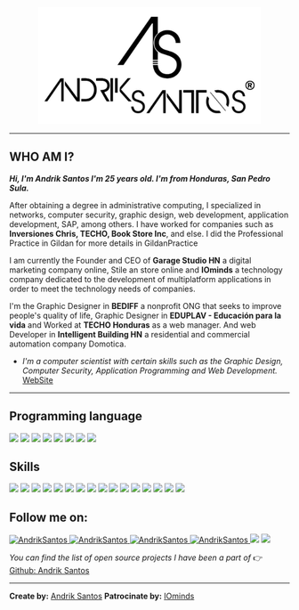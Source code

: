 <div align="center">
<img width="400px;" src="images/logos/arsm.jpg" alt="Andrik Santos">       
</div>

---
##  WHO AM I?
**_Hi, I'm Andrik Santos I'm 25 years old. I'm from Honduras, San Pedro Sula._**

After obtaining a degree in administrative computing, I specialized in networks, computer security, graphic design, web development, application development, SAP, among others. I have worked for companies such as **Inversiones Chris, TECHO, Book Store Inc**, and else. I did the Professional Practice in Gildan for more details in GildanPractice

I am currently the Founder and CEO of **Garage Studio HN** a digital marketing company online, Stile an store online and **IOminds** a technology company dedicated to the development of multiplatform applications in order to meet the technology needs of companies.

I'm the Graphic Designer in **BEDIFF** a nonprofit ONG that seeks to improve people's quality of life, Graphic Designer in **EDUPLAV - Educación para la vida** and Worked at **TECHO Honduras** as a web manager. And web Developer in **Intelligent Building HN** a residential and commercial automation company Domotica.

-   _I'm a computer scientist with certain skills such as the Graphic Design, Computer Security, Application Programming and Web Development._ [WebSite](https://andriksantos.github.io/)
---



## Programming language
<p>

<img src="https://img.shields.io/badge/C%23-%E2%98%85%E2%98%85%E2%98%85%E2%98%85%E2%98%85-critical">
<img src="https://img.shields.io/badge/C%2B%2B-%E2%98%85%E2%98%85%E2%98%85%E2%98%85%E2%98%85-critical">
<img src="https://img.shields.io/badge/C-★★★★★-critical">
<img src="https://img.shields.io/badge/Javascript-★★★★★-critical">
<img src="https://img.shields.io/badge/PHP-★★★★★-critical">
<img src="https://img.shields.io/badge/SQL-★★★★★-critical">
<img src="https://img.shields.io/badge/Visual%20Basic-★★★★★-critical">
<img src="https://img.shields.io/badge/Ruby-★★★★★-critical">

</p>

## Skills
<p>

<img src="https://img.shields.io/badge/Support%20IT-★★★★★-brightgreen">
<img src="https://img.shields.io/badge/Networking-★★★★★-brightgreen">
<img src="https://img.shields.io/badge/Project%20Management-★★★★★-brightgreen">
<img src="https://img.shields.io/badge/Informatic%20security-★★★★★-brightgreen">
<img src="https://img.shields.io/badge/SAP-★★★★★-brightgreen">
<img src="https://img.shields.io/badge/DataBase-★★★★★-brightgreen">
<img src="https://img.shields.io/badge/Servers-★★★★★-brightgreen">
<img src="https://img.shields.io/badge/Cisco-★★★★★-brightgreen">
<img src="https://img.shields.io/badge/Systems%20Administrator-★★★★★-brightgreen">
<img src="https://img.shields.io/badge/Graphic%20Designer-★★★★★-brightgreen">
<img src="https://img.shields.io/badge/Innovation-★★★★★-brightgreen">
<img src="https://img.shields.io/badge/Operating%20Systems-★★★★★-brightgreen">
<img src="https://img.shields.io/badge/Cloud%20Computing-★★★★★-brightgreen">
<img src="https://img.shields.io/badge/Digital%20Skills-★★★★★-brightgreen">
<img src="https://img.shields.io/badge/Web%20Developer-★★★★★-brightgreen">
<img src="https://img.shields.io/badge/Web%20Manager-★★★★★-brightgreen">

</p>

##  Follow me on:
<p>

<a href="https://www.facebook.com/andrik.rsm">
    <img src="https://img.shields.io/badge/Facebook-andrik.rsm-blue" alt="AndrikSantos">
</a>

<a href="https://www.instagram.com/andriksantos12">
    <img src="https://img.shields.io/badge/Instagram-andriksantos12-ff69b4" alt="AndrikSantos">
</a>

<a href="https://www.linkedin.com/in/andriksantos">
    <img src="https://img.shields.io/badge/Linkedin-andriksantos-blue" alt="AndrikSantos">
</a>

<a href="https://andriksantos.github.io">
    <img src="https://img.shields.io/badge/WebSite-andriksantos.github.io-lightgray" alt="AndrikSantos">
</a>

<img src="https://img.shields.io/github/followers/andriksantos?style=social">

<img src="https://img.shields.io/twitter/follow/andrik_rsm?style=social">

</p>

_You can find the list of open source projects I have been a part of_  👉 [Github: Andrik Santos](https://github.com/andriksantos (Software Engineer))

---

**Create by:** [Andrik Santos](https://andriksantos.github.io/ (Software Engineer))
**Patrocinate by:** [IOminds](https://iominds.github.io (Development Company))
